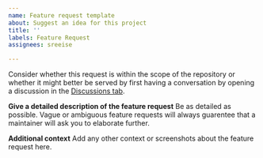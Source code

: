 ```yaml
---
name: Feature request template
about: Suggest an idea for this project
title: ''
labels: Feature Request
assignees: sreeise

---
```


Consider whether this request is within the scope of the repository or whether it might better be served by first having a conversation by opening a discussion in the [Discussions tab](https://github.com/sreeise/graph-rs-sdk/discussions).

**Give a detailed description of the feature request**
Be as detailed as possible. Vague or ambiguous feature requests will always guarentee that a maintainer will ask you to elaborate further.

**Additional context**
Add any other context or screenshots about the feature request here.
